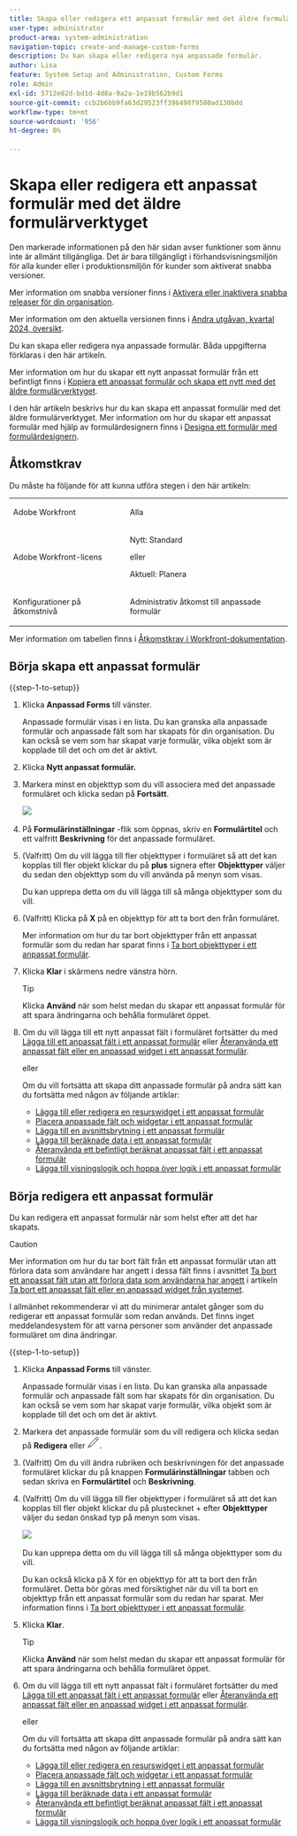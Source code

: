 ```yaml
---
title: Skapa eller redigera ett anpassat formulär med det äldre formulärverktyget
user-type: administrator
product-area: system-administration
navigation-topic: create-and-manage-custom-forms
description: Du kan skapa eller redigera nya anpassade formulär.
author: Lisa
feature: System Setup and Administration, Custom Forms
role: Admin
exl-id: 5712e82d-bd1d-4d8a-9a2a-1e19b562b9d1
source-git-commit: ccb2b6bb9fa63d29523ff396490f9580ad130bdd
workflow-type: tm+mt
source-wordcount: '956'
ht-degree: 0%

---
```


# Skapa eller redigera ett anpassat formulär med det äldre formulärverktyget

<!--Audited: 01/2024-->

<span class="preview">Den markerade informationen på den här sidan avser funktioner som ännu inte är allmänt tillgängliga. Det är bara tillgängligt i förhandsvisningsmiljön för alla kunder eller i produktionsmiljön för kunder som aktiverat snabba versioner.</span>

<span class="preview">Mer information om snabba versioner finns i [Aktivera eller inaktivera snabba releaser för din organisation](/help/quicksilver/administration-and-setup/set-up-workfront/configure-system-defaults/enable-fast-release-process.md).</span>

<span class="preview">Mer information om den aktuella versionen finns i [Andra utgåvan, kvartal 2024, översikt](/help/quicksilver/product-announcements/product-releases/24-q2-release-activity/24-q2-release-overview.md).</span>

Du kan skapa eller redigera nya anpassade formulär. Båda uppgifterna förklaras i den här artikeln.

Mer information om hur du skapar ett nytt anpassat formulär från ett befintligt finns i [Kopiera ett anpassat formulär och skapa ett nytt med det äldre formulärverktyget](../../../administration-and-setup/customize-workfront/create-manage-custom-forms/copy-custom-form-to-create-a-new-one.md).

I den här artikeln beskrivs hur du kan skapa ett anpassat formulär med det äldre formulärverktyget. Mer information om hur du skapar ett anpassat formulär med hjälp av formulärdesignern finns i [Designa ett formulär med formulärdesignern](/help/quicksilver/administration-and-setup/customize-workfront/create-manage-custom-forms/form-designer/design-a-form/design-a-form.md).

## Åtkomstkrav

Du måste ha följande för att kunna utföra stegen i den här artikeln:

<table style="table-layout:auto"> 
 <col> 
 <col> 
 <tbody> 
  <tr data-mc-conditions=""> 
   <td role="rowheader"> <p>Adobe Workfront</p> </td> 
   <td>Alla</td> 
  </tr> 
  <tr> 
   <td role="rowheader">Adobe Workfront-licens</td> 
   <td><p>Nytt: Standard</p>
   <p>eller</p>
   <p>Aktuell: Planera</p></td> 
  </tr> 
  <tr data-mc-conditions=""> 
   <td role="rowheader">Konfigurationer på åtkomstnivå</td> 
   <td> <p>Administrativ åtkomst till anpassade formulär</p> </td> 
  </tr>  
 </tbody> 
</table>

Mer information om tabellen finns i [Åtkomstkrav i Workfront-dokumentation](/help/quicksilver/administration-and-setup/add-users/access-levels-and-object-permissions/access-level-requirements-in-documentation.md).

## Börja skapa ett anpassat formulär

{{step-1-to-setup}}

1. Klicka **Anpassad Forms** till vänster.

   Anpassade formulär visas i en lista. Du kan granska alla anpassade formulär och anpassade fält som har skapats för din organisation. Du kan också se vem som har skapat varje formulär, vilka objekt som är kopplade till det och om det är aktivt.

1. Klicka **Nytt anpassat formulär.**
1. Markera minst en objekttyp som du vill associera med det anpassade formuläret och klicka sedan på **Fortsätt**.

   ![](assets/choose-object-type.jpg)

1. På **Formulärinställningar** -flik som öppnas, skriv en **Formulärtitel** och ett valfritt **Beskrivning** för det anpassade formuläret.

1. (Valfritt) Om du vill lägga till fler objekttyper i formuläret så att det kan kopplas till fler objekt klickar du på **plus** signera efter **Objekttyper** väljer du sedan den objekttyp som du vill använda på menyn som visas.

   Du kan upprepa detta om du vill lägga till så många objekttyper som du vill.

1. (Valfritt) Klicka på **X** på en objekttyp för att ta bort den från formuläret.

   Mer information om hur du tar bort objekttyper från ett anpassat formulär som du redan har sparat finns i [Ta bort objekttyper i ett anpassat formulär](../../../administration-and-setup/customize-workfront/create-manage-custom-forms/delete-object-type-on-a-custom-form.md).

1. Klicka **Klar** i skärmens nedre vänstra hörn.

   >[!TIP]
   >
   >Klicka **Använd** när som helst medan du skapar ett anpassat formulär för att spara ändringarna och behålla formuläret öppet.

1. Om du vill lägga till ett nytt anpassat fält i formuläret fortsätter du med [Lägga till ett anpassat fält i ett anpassat formulär](../../../administration-and-setup/customize-workfront/create-manage-custom-forms/add-a-custom-field-to-a-custom-form.md) eller [Återanvända ett anpassat fält eller en anpassad widget i ett anpassat formulär](../../../administration-and-setup/customize-workfront/create-manage-custom-forms/reuse-an-existing-field.md).

   eller

   Om du vill fortsätta att skapa ditt anpassade formulär på andra sätt kan du fortsätta med någon av följande artiklar:

   * [Lägga till eller redigera en resurswidget i ett anpassat formulär](../../../administration-and-setup/customize-workfront/create-manage-custom-forms/add-widget-or-edit-its-properties-in-a-custom-form.md)
   * [Placera anpassade fält och widgetar i ett anpassat formulär](../../../administration-and-setup/customize-workfront/create-manage-custom-forms/position-fields-in-a-custom-form.md)
   * [Lägga till en avsnittsbrytning i ett anpassat formulär](../../../administration-and-setup/customize-workfront/create-manage-custom-forms/add-a-section-break-to-a-custom-form.md)
   * [Lägga till beräknade data i ett anpassat formulär](../../../administration-and-setup/customize-workfront/create-manage-custom-forms/add-calculated-data-to-custom-form.md)
   * [Återanvända ett befintligt beräknat anpassat fält i ett anpassat formulär](../../../administration-and-setup/customize-workfront/create-manage-custom-forms/use-existing-calc-field-new-custom-form.md)
   * [Lägga till visningslogik och hoppa över logik i ett anpassat formulär](../../../administration-and-setup/customize-workfront/create-manage-custom-forms/display-or-skip-logic-custom-form.md)

## Börja redigera ett anpassat formulär

Du kan redigera ett anpassat formulär när som helst efter att det har skapats.

>[!CAUTION]
>
>Mer information om hur du tar bort fält från ett anpassat formulär utan att förlora data som användare har angett i dessa fält finns i avsnittet [Ta bort ett anpassat fält utan att förlora data som användarna har angett](../../../administration-and-setup/customize-workfront/create-manage-custom-forms/delete-a-custom-field.md#remove) i artikeln [Ta bort ett anpassat fält eller en anpassad widget från systemet](../../../administration-and-setup/customize-workfront/create-manage-custom-forms/delete-a-custom-field.md).
>
>I allmänhet rekommenderar vi att du minimerar antalet gånger som du redigerar ett anpassat formulär som redan används. Det finns inget meddelandesystem för att varna personer som använder det anpassade formuläret om dina ändringar.

{{step-1-to-setup}}

1. Klicka **Anpassad Forms** till vänster.

   Anpassade formulär visas i en lista. Du kan granska alla anpassade formulär och anpassade fält som har skapats för din organisation. Du kan också se vem som har skapat varje formulär, vilka objekt som är kopplade till det och om det är aktivt.

1. Markera det anpassade formulär som du vill redigera och klicka sedan på **Redigera** <span class="preview">eller ![Ikonen Redigera](assets/edit-icon.png).</span>
1. (Valfritt) Om du vill ändra rubriken och beskrivningen för det anpassade formuläret klickar du på knappen **Formulärinställningar** tabben och sedan skriva en **Formulärtitel** och **Beskrivning**.

1. (Valfritt) Om du vill lägga till fler objekttyper i formuläret så att det kan kopplas till fler objekt klickar du på plustecknet + efter **Objekttyper** väljer du sedan önskad typ på menyn som visas.

   ![](assets/add-object-type-existing-form.png)

   Du kan upprepa detta om du vill lägga till så många objekttyper som du vill.

   Du kan också klicka på X för en objekttyp för att ta bort den från formuläret. Detta bör göras med försiktighet när du vill ta bort en objekttyp från ett anpassat formulär som du redan har sparat. Mer information finns i [Ta bort objekttyper i ett anpassat formulär](../../../administration-and-setup/customize-workfront/create-manage-custom-forms/delete-object-type-on-a-custom-form.md).

1. Klicka **Klar**.

   >[!TIP]
   >
   >Klicka **Använd** när som helst medan du skapar ett anpassat formulär för att spara ändringarna och behålla formuläret öppet.

1. Om du vill lägga till ett nytt anpassat fält i formuläret fortsätter du med [Lägga till ett anpassat fält i ett anpassat formulär](../../../administration-and-setup/customize-workfront/create-manage-custom-forms/add-a-custom-field-to-a-custom-form.md) eller [Återanvända ett anpassat fält eller en anpassad widget i ett anpassat formulär](../../../administration-and-setup/customize-workfront/create-manage-custom-forms/reuse-an-existing-field.md).

   eller

   Om du vill fortsätta att skapa ditt anpassade formulär på andra sätt kan du fortsätta med någon av följande artiklar:

   * [Lägga till eller redigera en resurswidget i ett anpassat formulär](../../../administration-and-setup/customize-workfront/create-manage-custom-forms/add-widget-or-edit-its-properties-in-a-custom-form.md)
   * [Placera anpassade fält och widgetar i ett anpassat formulär](../../../administration-and-setup/customize-workfront/create-manage-custom-forms/position-fields-in-a-custom-form.md)
   * [Lägga till en avsnittsbrytning i ett anpassat formulär](../../../administration-and-setup/customize-workfront/create-manage-custom-forms/add-a-section-break-to-a-custom-form.md)
   * [Lägga till beräknade data i ett anpassat formulär](../../../administration-and-setup/customize-workfront/create-manage-custom-forms/add-calculated-data-to-custom-form.md)
   * [Återanvända ett befintligt beräknat anpassat fält i ett anpassat formulär](../../../administration-and-setup/customize-workfront/create-manage-custom-forms/use-existing-calc-field-new-custom-form.md)
   * [Lägga till visningslogik och hoppa över logik i ett anpassat formulär](../../../administration-and-setup/customize-workfront/create-manage-custom-forms/display-or-skip-logic-custom-form.md)
